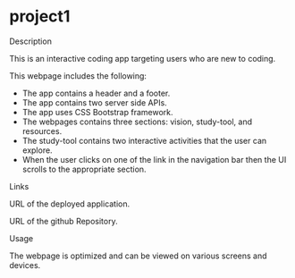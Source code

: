 # project1

Description

This is an interactive coding app targeting users who are new to coding.

This webpage includes the following:

- The app contains a header and a footer.
- The app contains two server side APIs.
- The app uses CSS Bootstrap framework.
- The webpages contains three sections: vision, study-tool, and resources.
- The study-tool contains two interactive activities that the user can explore.
- When the user clicks on one of the link in the navigation bar then the UI scrolls to the appropriate section.

Links

URL of the deployed application.

URL of the github Repository.

Usage

The webpage is optimized and can be viewed on various screens and devices.
